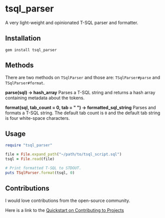 # tsql_parser

A very light-weight and opinionated T-SQL parser and formatter.

## Installation

```
gem install tsql_parser
```

## Methods

There are two methods on `TSqlParser` and those are: `TSqlParser#parse` and `TSqlParser#format`.

**parse(sql) → hash_array**
Parses a T-SQL string and returns a hash array containing metadata about the tokens.

**format(sql, tab_count = 0, tab = "    ") → formatted_sql_string**
Parses and formats a T-SQL string. The default tab count is `0` and the default tab string is four white-space characters.

## Usage

```ruby
require "tsql_parser"

file = File.expand_path("~/path/to/tsql_script.sql")
tsql = File.read(file)

# Print formatted T-SQL to STDOUT.
puts TSqlParser.format(tsql, 0)
```

## Contributions

I would love contributions from the open-source community. 

Here is a link to the [Quickstart on Contributing to Projects](https://docs.github.com/en/get-started/quickstart/contributing-to-projects)